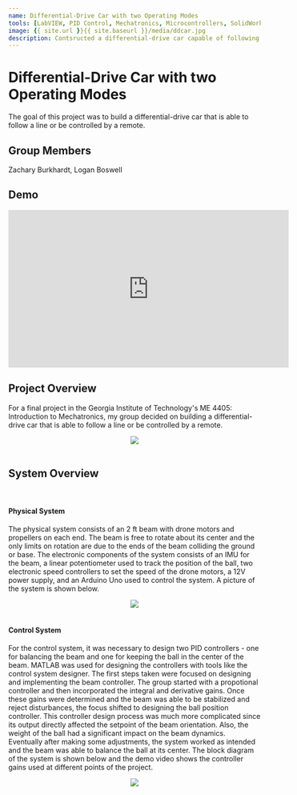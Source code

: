 ```yaml
---
name: Differential-Drive Car with two Operating Modes
tools: [LabVIEW, PID Control, Mechatronics, Microcontrollers, SolidWorks, Rapid Prototyping]
image: {{ site.url }}{{ site.baseurl }}/media/ddcar.jpg
description: Contsructed a differential-drive car capable of following a line or being controlled by a remote.
---
```


# Differential-Drive Car with two Operating Modes
The goal of this project was to build a differential-drive car that is able to follow a line or be controlled by a remote.
<br>

## Group Members
Zachary Burkhardt, Logan Boswell
<br>

## Demo
<center><iframe width="560" height="315" src="https://www.youtube.com/embed/wliyiFiHKXM?si=El4xbFObbxSllT5N" title="YouTube video player" frameborder="0" allow="accelerometer; autoplay; clipboard-write; encrypted-media; gyroscope; picture-in-picture; web-share" referrerpolicy="strict-origin-when-cross-origin" allowfullscreen></iframe></center>

## Project Overview
For a final project in the Georgia Institute of Technology's ME 4405: Introduction to Mechatronics, my group decided on building a differential-drive car that is able to follow a line or be controlled by a remote.
<br>
<center><img src="{{ site.url }}{{ site.baseurl }}/media/propellerbeam_diagram.jpg"/></center>
<br>

## System Overview
<br>

#### Physical System
The physical system consists of an 2 ft beam with drone motors and propellers on each end. The beam is free to rotate about its center and the only limits on rotation are due to the ends of the beam colliding the ground or base. The electronic components of the system consists of an IMU for the beam, a linear potentiometer used to track the position of the ball, two electronic speed controllers to set the speed of the drone motors, a 12V power supply, and an Arduino Uno used to control the system. A picture of the system is shown below.
<br>
<center><img src="{{ site.url }}{{ site.baseurl }}/media/propellerbeam.jpg"/></center>
<br>

#### Control System
For the control system, it was necessary to design two PID controllers - one for balancing the beam and one for keeping the ball in the center of the beam. MATLAB was used for designing the controllers with tools like the control system designer. The first steps taken were focused on designing and implementing the beam controller. The group started with a propotional controller and then incorporated the integral and derivative gains. Once these gains were determined and the beam was able to be stabilized and reject disturbances, the focus shifted to designing the ball position controller. This controller design process was much more complicated since its output directly affected the setpoint of the beam orientation. Also, the weight of the ball had a significant impact on the beam dynamics. Eventually after making some adjustments, the system worked as intended and the beam was able to balance the ball at its center. The block diagram of the system is shown below and the demo video shows the controller gains used at different points of the project.
<br>
<center><img src="{{ site.url }}{{ site.baseurl }}/media/propellerbeam_block_diagram.jpg"/></center>

